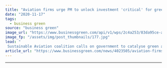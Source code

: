 ```yaml
---
title: "Aviation firms urge PM to unlock investment 'critical' for greener flight"
date: "2020-11-17"
tags: 
  - business green
source: "business green"
image_url: "https://www.businessgreen.com/api/v1/wps/2c4a253/83da95ce-a849-4b59-8e93-15dafbbe9bdd/4/heathrow-175811081243986-185x114.jpg"
image_fp: "/assets/img/post_thumbnails/177.jpg"
lead: "
 Sustainable Aviation coalition calls on government to catalyse green aviation fuel development, hydrogen and electric technology innovation, and airspace modernisation ahead of publication of 10 point green action plan ..."
article_url: "https://www.businessgreen.com/news/4023505/aviation-firms-urge-pm-unlock-investment-critical-greener-flight"
---
```


---
